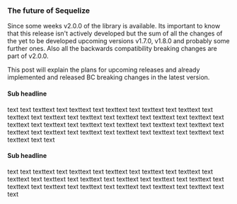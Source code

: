 ### The future of Sequelize

Since some weeks v2.0.0 of the library is available. Its important to know that this release isn't actively developed but the sum of all the changes of the yet to be developed upcoming versions v1.7.0, v1.8.0 and probably some further ones. Also all the backwards compatibility breaking changes are part of v2.0.0.

This post will explain the plans for upcoming releases and already implemented and released BC breaking changes in the latest version.

#### Sub headline

text text texttext text texttext text texttext text texttext text texttext text texttext text texttext text texttext text texttext text texttext text texttext text texttext text texttext text texttext text texttext text texttext text texttext text texttext text texttext text texttext text texttext text texttext text texttext text texttext text text

#### Sub headline

text text texttext text texttext text texttext text texttext text texttext text texttext text texttext text texttext text texttext text texttext text texttext text texttext text texttext text texttext text texttext text texttext text texttext text text
